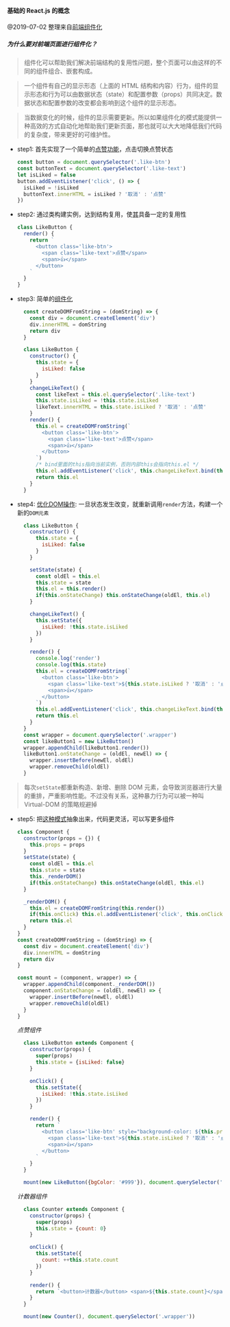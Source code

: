 #### 基础的 React.js 的概念
@2019-07-02 整理来自[前端组件化](http://huziketang.mangojuice.top/books/react/lesson2)
##### 为什么要对前端页面进行组件化？
> 组件化可以帮助我们解决前端结构的复用性问题，整个页面可以由这样的不同的组件组合、嵌套构成。

> 一个组件有自己的显示形态（上面的 HTML 结构和内容）行为，组件的显示形态和行为可以由数据状态（state）和配置参数（props）共同决定。数据状态和配置参数的改变都会影响到这个组件的显示形态。

> 当数据变化的时候，组件的显示需要更新。所以如果组件化的模式能提供一种高效的方式自动化地帮助我们更新页面，那也就可以大大地降低我们代码的复杂度，带来更好的可维护性。

* step1: 首先实现了一个简单的[点赞功能](https://github.com/KayanChan/weekly-javascript/blob/master/frontend-componentization/like.html)，点击切换点赞状态
  ```javascript
  const button = document.querySelector('.like-btn')
  const buttonText = document.querySelector('.like-text')
  let isLiked = false
  button.addEventListener('click', () => {
    isLiked = !isLiked
    buttonText.innerHTML = isLiked ? '取消' : '点赞'
  })
  ```

* step2: 通过类构建实例，达到结构复用，使[其](https://github.com/KayanChan/weekly-javascript/blob/master/frontend-componentization/like-class.html)具备一定的复用性
  ```javascript
  class LikeButton {
    render() {
      return `
        <button class='like-btn'>
          <span class='like-text'>点赞</span>
          <span>👍</span>
        </button>
      `
    }
  }
  ```

* step3: 简单的[组件化](https://github.com/KayanChan/weekly-javascript/blob/master/frontend-componentization/like-simple-componentization.html)
  ```javascript
    const createDOMFromString = (domString) => {
      const div = document.createElement('div')
      div.innerHTML = domString
      return div
    }

    class LikeButton {
      constructor() {
        this.state = {
          isLiked: false
        }
      }
      changeLikeText() {
        const likeText = this.el.querySelector('.like-text')
        this.state.isLiked = !this.state.isLiked
        likeText.innerHTML = this.state.isLiked ? '取消' : '点赞'
      }
      render() {
        this.el = createDOMFromString(`
          <button class='like-btn'>
            <span class='like-text'>点赞</span>
            <span>👍</span>
          </button>
        `)
        /* bind里面的this指向当前实例，否则内部this会指向this.el */
        this.el.addEventListener('click', this.changeLikeText.bind(this), false)
        return this.el
      }
    }
  ```

* step4: [优化DOM操作](https://github.com/KayanChan/weekly-javascript/blob/master/frontend-componentization/like-optimize-dom.html): 一旦状态发生改变，就重新调用`render`方法，构建一个新的`DOM元素`
  ```javascript
    class LikeButton {
      constructor() {
        this.state = {
          isLiked: false
        }
      }

      setState(state) {
        const oldEl = this.el
        this.state = state
        this.el = this.render()
        if(this.onStateChange) this.onStateChange(oldEl, this.el)
      }

      changeLikeText() {
        this.setState({
          isLiked: !this.state.isLiked
        })
      }

      render() {
        console.log('render')
        console.log(this.state)
        this.el = createDOMFromString(`
          <button class='like-btn'>
            <span class='like-text'>${this.state.isLiked ? '取消' : '点赞'}</span>
            <span>👍</span>
          </button>
        `)
        this.el.addEventListener('click', this.changeLikeText.bind(this), false)
        return this.el
      }
    }
    const wrapper = document.querySelector('.wrapper')
    const likeButton1 = new LikeButton()
    wrapper.appendChild(likeButton1.render())
    likeButton1.onStateChange = (oldEl, newEl) => {
      wrapper.insertBefore(newEl, oldEl)
      wrapper.removeChild(oldEl)
    }
  ```
> 每次`setState`都重新构造、新增、删除 DOM 元素，会导致浏览器进行大量的重排，严重影响性能。不过没有关系，这种暴力行为可以被一种叫 Virtual-DOM 的策略规避掉

* step5: 把[这种模式](https://github.com/KayanChan/weekly-javascript/blob/master/frontend-componentization/like-abstract-public-component-class.html)抽象出来，代码更灵活，可以写更多组件
  ```javascript
  class Component {
    constructor(props = {}) {
      this.props = props
    }
    setState(state) {
      const oldEl = this.el
      this.state = state
      this._renderDOM()
      if(this.onStateChange) this.onStateChange(oldEl, this.el)
    }

    _renderDOM() {
      this.el = createDOMFromString(this.render())
      if(this.onClick) this.el.addEventListener('click', this.onClick.bind(this), false)
      return this.el
    }
  }
  const createDOMFromString = (domString) => {
    const div = document.createElement('div')
    div.innerHTML = domString
    return div
  }

  const mount = (component, wrapper) => {
    wrapper.appendChild(component._renderDOM())
    component.onStateChange = (oldEl, newEl) => {
      wrapper.insertBefore(newEl, oldEl)
      wrapper.removeChild(oldEl)
    }
  }
  ```

  *点赞组件*
  ```javascript
    class LikeButton extends Component {
      constructor(props) {
        super(props)
        this.state = {isLiked: false}
      }

      onClick() {
        this.setState({
          isLiked: !this.state.isLiked
        })
      }

      render() {
        return `
          <button class='like-btn' style="background-color: ${this.props.bgColor}">
            <span class='like-text'>${this.state.isLiked ? '取消' : '点赞'}</span>
            <span>👍</span>
          </button>
        `
      }
    }

    mount(new LikeButton({bgColor: '#999'}), document.querySelector('.wrapper'))
  ```

  *计数器组件*
  ```javascript
    class Counter extends Component {
      constructor(props) {
        super(props)
        this.state = {count: 0}
      }

      onClick() {
        this.setState({
          count: ++this.state.count
        })
      }

      render() {
        return `<button>计数器</button> <span>${this.state.count}</span>`
      }
    }

    mount(new Counter(), document.querySelector('.wrapper'))
  ```
